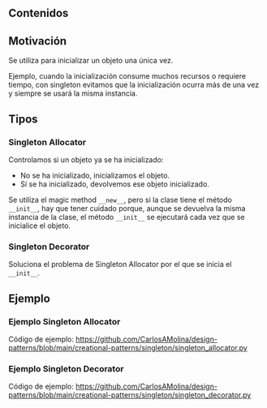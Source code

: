 ## Contenidos


## Motivación

Se utiliza para inicializar un objeto una única vez.

Ejemplo, cuando la inicialización consume muchos recursos o requiere tiempo, con singleton evitamos que la inicialización ocurra más de una vez y siempre se usará la misma instancia.

## Tipos

### Singleton Allocator

Controlamos si un objeto ya se ha inicializado:

- No se ha inicializado, inicializamos el objeto.
- Sí se ha inicializado, devolvemos ese objeto inicializado.

Se utiliza el magic method `__new__`, pero si la clase tiene el método `__init__`, hay que tener cuidado porque, aunque se devuelva la misma instancia de la clase, el método `__init__` se ejecutará cada vez que se inicialice el objeto.

### Singleton Decorator

Soluciona el problema de Singleton Allocator por el que se inicia el `__init__`.

## Ejemplo

### Ejemplo Singleton Allocator

Código de ejemplo: <https://github.com/CarlosAMolina/design-patterns/blob/main/creational-patterns/singleton/singleton_allocator.py>

### Ejemplo Singleton Decorator

Código de ejemplo: <https://github.com/CarlosAMolina/design-patterns/blob/main/creational-patterns/singleton/singleton_decorator.py>

